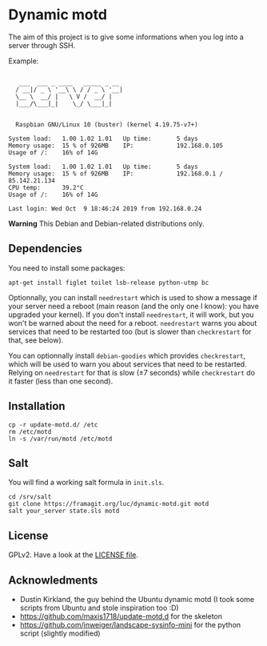 # Dynamic motd

The aim of this project is to give some informations when you log into a server through SSH.

Example:

```

   ___  ___ _ ____   _____ _ __
  / __|/ _ \ '__\ \ / / _ \ '__|
  \__ \  __/ |   \ V /  __/ |
  |___/\___|_|    \_/ \___|_|


  Raspbian GNU/Linux 10 (buster) (kernel 4.19.75-v7+)

System load:   1.00 1.02 1.01   Up time:       5 days
Memory usage:  15 % of 926MB    IP:            192.168.0.105
Usage of /:    16% of 14G

System load:   1.00 1.02 1.01   Up time:       5 days
Memory usage:  15 % of 926MB    IP:            192.168.0.1 / 85.142.21.134
CPU temp:      39.2°C
Usage of /:    16% of 14G

Last login: Wed Oct  9 18:46:24 2019 from 192.168.0.24
```

**Warning** This Debian and Debian-related distributions only.

## Dependencies

You need to install some packages:

```
apt-get install figlet toilet lsb-release python-utmp bc
```

Optionnally, you can install `needrestart` which is used to show a message if your server need a reboot (main reason (and the only one I know): you have upgraded your kernel).
If you don't install `needrestart`, it will work, but you won't be warned about the need for a reboot.
`needrestart` warns you about services that need to be restarted too (but is slower than `checkrestart` for that, see below).

You can optionnally install `debian-goodies` which provides `checkrestart`, which will be used to warn you about services that need to be restarted. Relying on `needrestart` for that is slow (±7 seconds) while `checkrestart` do it faster (less than one second).

## Installation

```
cp -r update-motd.d/ /etc
rm /etc/motd
ln -s /var/run/motd /etc/motd
```

## Salt

You will find a working salt formula in `init.sls`.

```
cd /srv/salt
git clone https://framagit.org/luc/dynamic-motd.git motd
salt your_server state.sls motd
```

## License

GPLv2. Have a look at the [LICENSE file](LICENSE).

## Acknowledments

- Dustin Kirkland, the guy behind the Ubuntu dynamic motd (I took some scripts from Ubuntu and stole inspiration too :D)
- https://github.com/maxis1718/update-motd.d for the skeleton
- https://github.com/jnweiger/landscape-sysinfo-mini for the python script (slightly modified)
